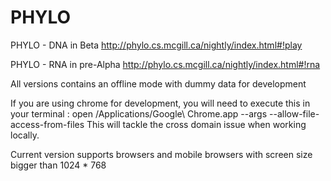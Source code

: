 PHYLO
=====

PHYLO - DNA in Beta
http://phylo.cs.mcgill.ca/nightly/index.html#!play

PHYLO - RNA in pre-Alpha
http://phylo.cs.mcgill.ca/nightly/index.html#!rna

All versions contains an offline mode with dummy data for development 

If you are using chrome for development, you will need to execute this in your terminal : open /Applications/Google\ Chrome.app --args --allow-file-access-from-files
This will tackle the cross domain issue when working locally. 

Current version supports browsers and mobile browsers with screen size bigger than 1024 * 768
